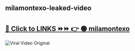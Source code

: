 
 ## milamontexo-leaked-video 

# <h2><a href="https://clipsfans.com/milamontexo&ref=git">🔗 Click to LINKS ⏩⏩ 👉 🟢 milamontexo </a></h2>

<a href="https://clipsfans.com/milamontexo&ref=git" rel="nofollow" data-target="animated-image.originalLink"><img src="https://i.ibb.co.com/xMMVF88/686577567.gif" alt="Viral Video Original" style="max-width: 100%; display: inline-block;" data-target="animated-image.originalImage"></a>
